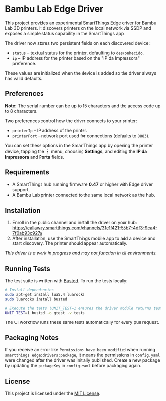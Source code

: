 # Bambu Lab Edge Driver

This project provides an experimental [SmartThings Edge](https://developer.smartthings.com/docs/edge-device-drivers) driver for Bambu Lab 3D printers. It discovers printers on the local network via SSDP and exposes a simple status capability in the SmartThings app.

The driver now stores two persistent fields on each discovered device:

- `status` – textual status for the printer, defaulting to `desconhecido`.
- `ip` – IP address for the printer based on the "IP da Impressora" preference.

These values are initialized when the device is added so the driver always has valid defaults.

## Preferences
**Note:** The serial number can be up to 15 characters and the access code up to 8 characters.


Two preferences control how the driver connects to your printer:

- `printerIp` – IP address of the printer.
- `printerPort` – network port used for connections (defaults to `8883`).

You can set these options in the SmartThings app by opening the printer device, tapping the **︙** menu, choosing **Settings**, and editing the **IP da Impressora** and **Porta** fields.

## Requirements

- A SmartThings hub running firmware **0.47** or higher with Edge driver support.
- A Bambu Lab printer connected to the same local network as the hub.

## Installation

1. Enroll in the public channel and install the driver on your hub:
   <https://callaway.smartthings.com/channels/31e1f421-55b7-4df3-9ca4-7f0ab93c927a>
2. After installation, use the SmartThings mobile app to add a device and start discovery. The printer should appear automatically.

*This driver is a work in progress and may not function in all environments.*

## Running Tests

The test suite is written with [Busted](https://olivinelabs.com/busted/). To run the tests locally:

```bash
# Install dependencies
sudo apt-get install lua5.4 luarocks
sudo luarocks install busted

# Execute the tests (UNIT_TEST=1 ensures the driver module returns test helpers)
UNIT_TEST=1 busted -o gtest -v tests
```

The CI workflow runs these same tests automatically for every pull request.

## Packaging Notes

If you receive an error like `Permissions have been modified` when running
`smartthings edge:drivers:package`, it means the permissions in `config.yaml`
were changed after the driver was initially published. Create a new package by
updating the `packageKey` in `config.yaml` before packaging again.

## License

This project is licensed under the [MIT License](LICENSE).
